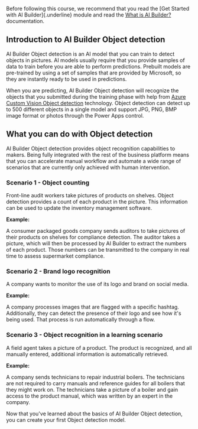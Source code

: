 Before following this course, we recommend that you read the [Get Started with AI Builder]{.underline} module and read the [What is AI Builder?](https://docs.microsoft.com/ai-builder/overview) documentation.

## Introduction to AI Builder Object detection

AI Builder Object detection is an AI model that you can train to detect objects in pictures. AI models usually require that you provide samples of data to train before you are able to perform predictions. Prebuilt models are pre-trained by using a set of samples that are provided by Microsoft, so they are instantly ready to be used in predictions.

When you are predicting, AI Builder Object detection will recognize the objects that you submitted during the training phase with help from [Azure Custom Vision Object detection](https://docs.microsoft.com/azure/cognitive-services/custom-vision-service/home) technology. Object detection can detect up to 500 different objects in a single model and support JPG, PNG, BMP image format or photos through the Power Apps control.

## What you can do with Object detection

AI Builder Object detection provides object recognition capabilities to makers. Being fully integrated with the rest of the business platform means that you can accelerate manual workflow and automate a wide range of scenarios that are currently only achieved with human intervention.

### Scenario 1 - Object counting

Front-line audit workers take pictures of products on shelves. Object detection provides a count of each product in the picture. This information can be used to update the inventory management software.

**Example:**

A consumer packaged goods company sends auditors to take pictures of their products on shelves for compliance detection. The auditor takes a picture, which will then be processed by AI Builder to extract the numbers of each product. Those numbers can be transmitted to the company in real time to assess supermarket compliance.

### Scenario 2 - Brand logo recognition

A company wants to monitor the use of its logo and brand on social media.

**Example:**

A company processes images that are flagged with a specific hashtag. Additionally, they can detect the presence of their logo and see how it's being used. That process is run automatically through a flow.

### Scenario 3 - Object recognition in a learning scenario

A field agent takes a picture of a product. The product is recognized, and all manually entered, additional information is automatically retrieved.

**Example:**

A company sends technicians to repair industrial boilers. The technicians are not required to carry manuals and reference guides for all boilers that they might work on. The technicians take a picture of a boiler and gain access to the product manual, which was written by an expert in the company.


Now that you've learned about the basics of AI Builder Object detection, you can create your first Object detection model.
